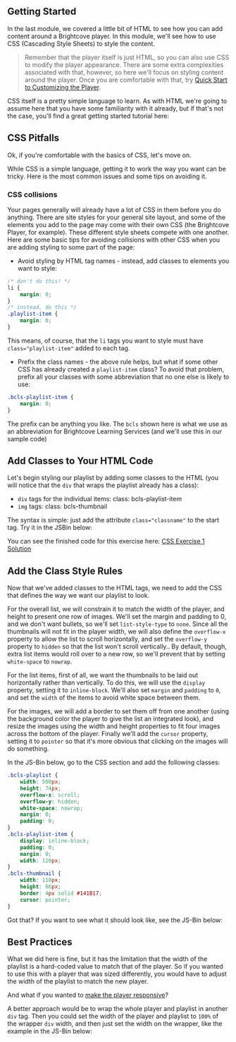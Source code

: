<!--
{
"name": "css-module",
"version" : "0.1",
"title" : "CSS Essentials for the Brightcove Player",
"description" : "This is only a test",
"homepage" : "https://github.com/rcrooks/outlearn-player-technologies",
"freshnessDate" : 2015-08-30,
"license" : "CC BY 4.0"
}
-->

<!-- @section -->

## Getting Started

In the last module, we covered a little bit of HTML to see how you can add content around a Brightcove player. In this module, we'll see how to use CSS (Cascading Style Sheets) to style the content.

> Remember that the player itself is just HTML, so you can also use CSS to modify the player appearance. There are some extra complexities associated with that, however, so here we'll focus on styling content around the player. Once you are comfortable with that, try [Quick Start to Customizing the Player](http://docs.brightcove.com/en/video-cloud/brightcove-player/guides/customize-quick-start.html).

CSS itself is a pretty simple language to learn. As with HTML we're going to assume here that you have some familiarity with it already, but if that's not the case, you'll find a great getting started tutorial here:

<!-- @link, "url" : "https://developer.mozilla.org/en-US/docs/Web/Guide/CSS/Getting_started", "text": "MDN CSS Tutorial" -->

<!-- @section -->

## CSS Pitfalls

Ok, if you're comfortable with the basics of CSS, let's move on.

While CSS is a simple language, getting it to work the way you want can be tricky. Here is the most common issues and some tips on avoiding it.

### CSS collisions

Your pages generally will already have a lot of CSS in them before you do anything. There are site styles for your general site layout, and some of the elements you add to the page may come with their own CSS (the Brightcove Player, for example). These different style sheets compete with one another. Here are some basic tips for avoiding collisions with other CSS when you are adding styling to some part of the page:

- Avoid styling by HTML tag names - instead, add classes to elements you want to style:

```css
/* don't do this! */
li {
    margin: 0;
}
/* instead, do this */
.playlist-item {
    margin: 0;
}
```

This means, of course, that the `li` tags you want to style must have `class="playlist-item"` added to each tag.

- Prefix the class names - the above rule helps, but what if some other CSS has already created a `playlist-item` class? To avoid that problem, prefix all your classes with some abbreviation that no one else is likely to use:

```css
.bcls-playlist-item {
    margin: 0;
}
```

The prefix can be anything you like. The `bcls` shown here is what we use as an abbreviation for Brightcove Learning Services (and we'll use this in our sample code)

<!-- @section -->

## Add Classes to Your HTML Code

Let's begin styling our playlist by adding some classes to the HTML (you will notice that the `div` that wraps the playlist already has a class):

- `div` tags for the individual items: class: bcls-playlist-item
- `img` tags: class: bcls-thumbnail

The syntax is simple: just add the attribute `class="classname"` to the start tag. Try it in the JSBin below:

<!-- @link, "url" : "https://bcls.jsbin.com/jakusi/8/edit?html,css,output", "text": "Add Class Attributes" -->

You can see the finished code for this exercise here: [CSS Exercise 1 Solution](https://bcls.jsbin.com/jakusi/10/edit?html,css,output)

<!-- @section -->

## Add the Class Style Rules

Now that we've added classes to the HTML tags, we need to add the CSS that defines the way we want our playlist to look.

For the overall list, we will constrain it to match the width of the player, and height to present one row of images. We'll set the margin and padding to 0, and we don't want bullets, so we'll set `list-style-type` to `none`. Since all the thumbnails will not fit in the player width, we will also define the `overflow-x` property to allow the list to scroll horizontally, and set the `overflow-y` property to `hidden` so that the list won't scroll vertically.. By default, though, extra list items would roll over to a new row, so we'll prevent that by setting `white-space` to `nowrap`.

For the list items, first of all, we want the thumbnails to be laid out horizontally rather than vertically. To do this, we will use the `display` property, setting it to `inline-block`. We'll also set `margin` and `padding` to `0`, and set the `width` of the items to avoid white space between them.

For the images, we will add a border to set them off from one another (using the background color the player to give the list an integrated look), and resize the images using the width and height properties to fit four images across the bottom of the player. Finally we'll add the `cursor` property, setting it to `pointer` so that it's more obvious that clicking on the images will do something.

In the JS-Bin below, go to the CSS section and add the following classes:

```css
.bcls-playlist {
    width: 500px;
    height: 74px;
    overflow-x: scroll;
    overflow-y: hidden;
    white-space: nowrap;
    margin: 0;
    padding: 0;
}
.bcls-playlist-item {
    display: inline-block;
    padding: 0;
    margin: 0;
    width: 120px;
}
.bcls-thumbnail {
    width: 118px;
    height: 66px;
    border: 4px solid #141B17;
    cursor: pointer;
}
```

<!-- @link, "url" : "https://rcrooks.jsbin.com/zudelu/8/edit?html,css,output", "text": "Add CSS Classes" -->

Got that? If you want to see what it should look like, see the JS-Bin below:

<!-- @link, "url" : "https://rcrooks.jsbin.com/putime/13/edit?html,css,output", "text": "CSS for the Playlist Finished" -->

<!-- @section -->

## Best Practices

What we did here is fine, but it has the limitation that the width of the playlist is a hard-coded value to match that of the player. So if you wanted to use this with a player that was sized differently, you would have to adjust the width of the playlist to match the new player.

And what if you wanted to [make the player responsive](http://docs.brightcove.com/en/video-cloud/brightcove-player/samples/responsive-sizing.html)?

A better approach would be to wrap the whole player and playlist in another `div` tag. Then you could set the width of the player and playlist to `100%` of the wrapper `div` width, and then just set the width on the wrapper, like the example in the JS-Bin below:

<!-- @link, "url" : "https://rcrooks.jsbin.com/hovayo/4/edit?html,css,output", "text": "Video Player and Playlist in DIV Wrapper" -->